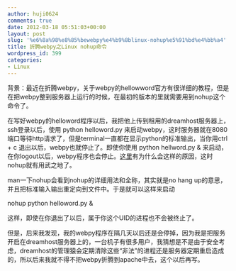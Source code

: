 ```yaml
---
author: huji0624
comments: true
date: 2012-03-18 05:51:03+00:00
layout: post
slug: '%e6%8a%98%e8%85%bewebpy%e4%b9%8blinux-nohup%e5%91%bd%e4%bb%a4'
title: 折腾webpy之Linux nohup命令
wordpress_id: 399
categories:
- Linux
---
```


背景：最近在折腾webpy，关于webpy的hellowword官方有很详细的教程，但是在把webpy整到服务器上运行的时候，在最初的版本的里就需要用到nohup这个命令了。

在写好webpy的helloword程序以后，我把他上传到租用的dreamhost服务器上，ssh登录以后，使用 
    python helloword.py 
来启动webpy，这时服务器就在8080端口等待http请求了，但是terminal一直都在显示python的标准输出，当你用ctrl + c 退出以后，webpy也就停止了。即使你使用
    python hellword.py &
来启动，在你logout以后，webpy程序也会停止。[这里](http://os.51cto.com/art/200912/172706.htm)有为什么会这样的原因，这时nohup就有用武之地了。

man一下nohup会看到nohup的详细用法和全称，其实就是no hang up的意思，并且把标准输入输出重定向到文件中。于是就可以这样来启动

nohup python helloword.py & 

这样，即使在你退出了以后，属于你这个UID的进程也不会被终止了。

但是，后来我发现，我的webpy程序在隔几天以后还是会停掉，因为我是把服务开启在dreamhost服务器上的，一台机子有很多用户，我猜想是不是由于安全考虑，dreamhost的管理猿会定期清除这些“非法”的进程还是服务器定期重启造成的，所以后来我就不得不把webpy折腾到apache中去，这个以后再写。
